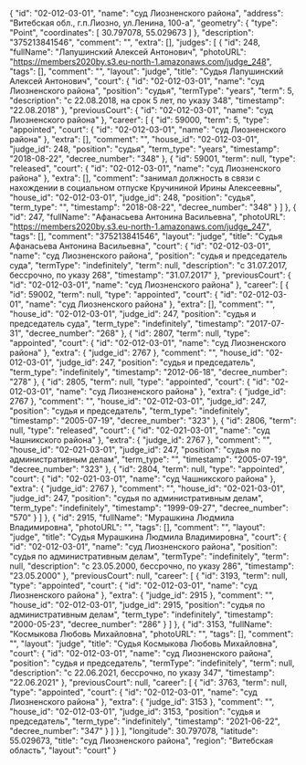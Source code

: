 {
    "id": "02-012-03-01",
    "name": "суд Лиозненского района",
    "address": "Витебская обл., г.п.Лиозно, ул.Ленина, 100-а",
    "geometry": {
        "type": "Point",
        "coordinates": [
            30.797078,
            55.029673
        ]
    },
    "description": "375213841546",
    "comment": "",
    "extra": [],
    "judges": [
        {
            "id": 248,
            "fullName": "Лапушинский Алексей Антонович",
            "photoURL": "https://members2020by.s3.eu-north-1.amazonaws.com/judge_248",
            "tags": [],
            "comment": "",
            "layout": "judge",
            "title": "Судья Лапушинский Алексей Антонович",
            "court": {
                "id": "02-012-03-01",
                "name": "суд Лиозненского района",
                "position": "судья",
                "termType": "years",
                "term": 5,
                "description": "c 22.08.2018, на срок 5 лет, по указу 348",
                "timestamp": "22.08.2018"
            },
            "previousCourt": {
                "id": "02-012-03-01",
                "name": "суд Лиозненского района"
            },
            "career": [
                {
                    "id": 59000,
                    "term": 5,
                    "type": "appointed",
                    "court": {
                        "id": "02-012-03-01",
                        "name": "суд Лиозненского района"
                    },
                    "extra": [],
                    "comment": "",
                    "house_id": "02-012-03-01",
                    "judge_id": 248,
                    "position": "судья",
                    "term_type": "years",
                    "timestamp": "2018-08-22",
                    "decree_number": "348"
                },
                {
                    "id": 59001,
                    "term": null,
                    "type": "released",
                    "court": {
                        "id": "02-012-03-01",
                        "name": "суд Лиозненского района"
                    },
                    "extra": [],
                    "comment": "занимал должность в связи с нахождении в социальном отпуске Кручининой Ирины Алексеевны",
                    "house_id": "02-012-03-01",
                    "judge_id": 248,
                    "position": "судья",
                    "term_type": "",
                    "timestamp": "2018-08-22",
                    "decree_number": "348"
                }
            ]
        },
        {
            "id": 247,
            "fullName": "Афанасьева Антонина Васильевна",
            "photoURL": "https://members2020by.s3.eu-north-1.amazonaws.com/judge_247",
            "tags": [],
            "comment": "375213841546",
            "layout": "judge",
            "title": "Судья Афанасьева Антонина Васильевна",
            "court": {
                "id": "02-012-03-01",
                "name": "суд Лиозненского района",
                "position": "судья и председатель суда",
                "termType": "indefinitely",
                "term": null,
                "description": "c 31.07.2017, бессрочно, по указу 268",
                "timestamp": "31.07.2017"
            },
            "previousCourt": {
                "id": "02-012-03-01",
                "name": "суд Лиозненского района"
            },
            "career": [
                {
                    "id": 59002,
                    "term": null,
                    "type": "appointed",
                    "court": {
                        "id": "02-012-03-01",
                        "name": "суд Лиозненского района"
                    },
                    "extra": [],
                    "comment": "",
                    "house_id": "02-012-03-01",
                    "judge_id": 247,
                    "position": "судья и председатель суда",
                    "term_type": "indefinitely",
                    "timestamp": "2017-07-31",
                    "decree_number": "268"
                },
                {
                    "id": 2807,
                    "term": null,
                    "type": "appointed",
                    "court": {
                        "id": "02-012-03-01",
                        "name": "суд Лиозненского района"
                    },
                    "extra": {
                        "judge_id": 2767
                    },
                    "comment": "",
                    "house_id": "02-012-03-01",
                    "judge_id": 247,
                    "position": "судья и председатель",
                    "term_type": "indefinitely",
                    "timestamp": "2012-06-18",
                    "decree_number": "278"
                },
                {
                    "id": 2805,
                    "term": null,
                    "type": "appointed",
                    "court": {
                        "id": "02-012-03-01",
                        "name": "суд Лиозненского района"
                    },
                    "extra": {
                        "judge_id": 2767
                    },
                    "comment": "",
                    "house_id": "02-012-03-01",
                    "judge_id": 247,
                    "position": "судья и председатель",
                    "term_type": "indefinitely",
                    "timestamp": "2005-07-19",
                    "decree_number": "323"
                },
                {
                    "id": 2806,
                    "term": null,
                    "type": "released",
                    "court": {
                        "id": "02-021-03-01",
                        "name": "суд Чашникского района"
                    },
                    "extra": {
                        "judge_id": 2767
                    },
                    "comment": "",
                    "house_id": "02-021-03-01",
                    "judge_id": 247,
                    "position": "судья по административным делам",
                    "term_type": "",
                    "timestamp": "2005-07-19",
                    "decree_number": "323"
                },
                {
                    "id": 2804,
                    "term": null,
                    "type": "appointed",
                    "court": {
                        "id": "02-021-03-01",
                        "name": "суд Чашникского района"
                    },
                    "extra": {
                        "judge_id": 2767
                    },
                    "comment": "",
                    "house_id": "02-021-03-01",
                    "judge_id": 247,
                    "position": "судья по административным делам",
                    "term_type": "indefinitely",
                    "timestamp": "1999-09-27",
                    "decree_number": "570"
                }
            ]
        },
        {
            "id": 2915,
            "fullName": "Мурашкина Людмила Владимировна",
            "photoURL": "",
            "tags": [],
            "comment": "",
            "layout": "judge",
            "title": "Судья Мурашкина Людмила Владимировна",
            "court": {
                "id": "02-012-03-01",
                "name": "суд Лиозненского района",
                "position": "судья по административным делам",
                "termType": "indefinitely",
                "term": null,
                "description": "c 23.05.2000, бессрочно, по указу 286",
                "timestamp": "23.05.2000"
            },
            "previousCourt": null,
            "career": [
                {
                    "id": 3193,
                    "term": null,
                    "type": "appointed",
                    "court": {
                        "id": "02-012-03-01",
                        "name": "суд Лиозненского района"
                    },
                    "extra": {
                        "judge_id": 2915
                    },
                    "comment": "",
                    "house_id": "02-012-03-01",
                    "judge_id": 2915,
                    "position": "судья по административным делам",
                    "term_type": "indefinitely",
                    "timestamp": "2000-05-23",
                    "decree_number": "286"
                }
            ]
        },
        {
            "id": 3153,
            "fullName": "Космыкова Любовь Михайловна",
            "photoURL": "",
            "tags": [],
            "comment": "",
            "layout": "judge",
            "title": "Судья Космыкова Любовь Михайловна",
            "court": {
                "id": "02-012-03-01",
                "name": "суд Лиозненского района",
                "position": "судья и председатель",
                "termType": "indefinitely",
                "term": null,
                "description": "c 22.06.2021, бессрочно, по указу 347",
                "timestamp": "22.06.2021"
            },
            "previousCourt": null,
            "career": [
                {
                    "id": 3763,
                    "term": null,
                    "type": "appointed",
                    "court": {
                        "id": "02-012-03-01",
                        "name": "суд Лиозненского района"
                    },
                    "extra": {
                        "judge_id": 3153
                    },
                    "comment": "",
                    "house_id": "02-012-03-01",
                    "judge_id": 3153,
                    "position": "судья и председатель",
                    "term_type": "indefinitely",
                    "timestamp": "2021-06-22",
                    "decree_number": "347"
                }
            ]
        }
    ],
    "longitude": 30.797078,
    "latitude": 55.029673,
    "title": "суд Лиозненского района",
    "region": "Витебская область",
    "layout": "court"
}